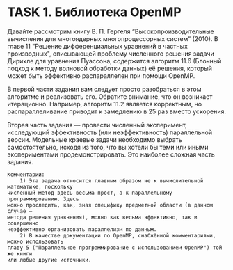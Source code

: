# TASK 1. Библиотека OpenMP

Давайте рассмотрим книгу В. П. Гергеля “Высокопроизводительные вычисления для
многоядерных многопроцессорных систем” (2010). В главе 11 "Решение
дифференциальных уравнений в частных производных", описывающей проблему
численного решения задачи Дирихле для уравнения Пуассона, содержится алгоритм
11.6 (Блочный подход к методу волновой обработки данных) её решения, который
может быть эффективно распараллелен при помощи OpenMP.

В первой части задания вам следует просто разобраться в этом алгоритме и
реализовать его. Обратите внимание, что он возникает итерационно. Например,
алгоритм 11.2 является корректным, но распараллеливание приводит к замедлению в
25 раз вместо ускорения.

Вторая часть задания — провести численный эксперимент, исследующий
эффективность (или неэффективность) параллельной версии. Модельные краевые
задачи необходимо выбрать самостоятельно, исходя из того, что вы хотели бы теми
или иными экспериментами продемонстрировать. Это наиболее сложная часть
задания.

    Комментарии:
        1) Эта задача относится главным образом не к вычислительной математике, поскольку
    численный метод здесь весьма прост, а к параллельному программированию. Здесь
    можно проследить, как, зная специфику предметной области (в данном случае —
    метода решения уравнения), можно как весьма эффективно, так и совершенно
    неэффективно организовать параллелизм по данным.
        2) В качестве документации по OpenMP, снабжённой комментариями, можно использовать
    главу 5 ("Параллельное программирование с использованием OpenMP") той же книги
    или любые другие источники.
